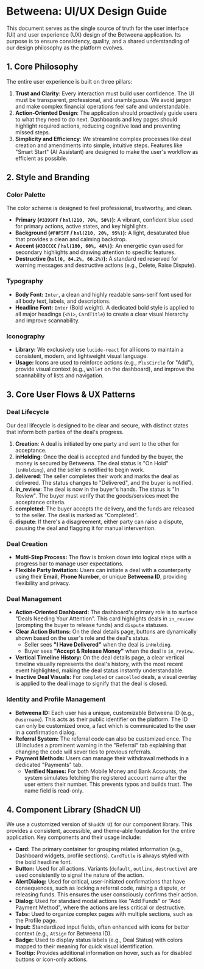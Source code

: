 <!-- /UI_UX_GUIDE.md -->
# Betweena: UI/UX Design Guide

This document serves as the single source of truth for the user interface (UI) and user experience (UX) design of the Betweena application. Its purpose is to ensure consistency, quality, and a shared understanding of our design philosophy as the platform evolves.

## 1. Core Philosophy

The entire user experience is built on three pillars:

1.  **Trust and Clarity**: Every interaction must build user confidence. The UI must be transparent, professional, and unambiguous. We avoid jargon and make complex financial operations feel safe and understandable.
2.  **Action-Oriented Design**: The application should proactively guide users to what they need to do next. Dashboards and key pages should highlight required actions, reducing cognitive load and preventing missed steps.
3.  **Simplicity and Efficiency**: We streamline complex processes like deal creation and amendments into simple, intuitive steps. Features like "Smart Start" (AI Assistant) are designed to make the user's workflow as efficient as possible.

## 2. Style and Branding

### Color Palette

The color scheme is designed to feel professional, trustworthy, and clean.

-   **Primary (`#3399FF` / `hsl(210, 70%, 50%)`):** A vibrant, confident blue used for primary actions, active states, and key highlights.
-   **Background (`#F0F5FF` / `hsl(210, 20%, 95%)`):** A light, desaturated blue that provides a clean and calming backdrop.
-   **Accent (`#33CCCC` / `hsl(180, 60%, 40%)`):** An energetic cyan used for secondary highlights and drawing attention to specific features.
-   **Destructive (`hsl(0, 84.2%, 60.2%)`):** A standard red reserved for warning messages and destructive actions (e.g., Delete, Raise Dispute).

### Typography

-   **Body Font:** `Inter`, a clean and highly readable sans-serif font used for all body text, labels, and descriptions.
-   **Headline Font:** `Inter` (Bold weight). A dedicated bold style is applied to all major headings (`<h1>`, `CardTitle`) to create a clear visual hierarchy and improve scannability.

### Iconography

-   **Library:** We exclusively use `lucide-react` for all icons to maintain a consistent, modern, and lightweight visual language.
-   **Usage:** Icons are used to reinforce actions (e.g., `PlusCircle` for "Add"), provide visual context (e.g., `Wallet` on the dashboard), and improve the scannability of lists and navigation.

## 3. Core User Flows & UX Patterns

### Deal Lifecycle

Our deal lifecycle is designed to be clear and secure, with distinct states that inform both parties of the deal's progress.

1.  **Creation**: A deal is initiated by one party and sent to the other for acceptance.
2.  **inHolding**: Once the deal is accepted and funded by the buyer, the money is secured by Betweena. The deal status is "On Hold" (`inHolding`), and the seller is notified to begin work.
3.  **delivered**: The seller completes their work and marks the deal as delivered. The status changes to "Delivered", and the buyer is notified.
4.  **in_review**: The deal is now in the buyer's hands. The status is "In Review". The buyer must verify that the goods/services meet the acceptance criteria.
5.  **completed**: The buyer accepts the delivery, and the funds are released to the seller. The deal is marked as "Completed".
6.  **dispute**: If there's a disagreement, either party can raise a dispute, pausing the deal and flagging it for manual intervention.

### Deal Creation

-   **Multi-Step Process:** The flow is broken down into logical steps with a progress bar to manage user expectations.
-   **Flexible Party Invitation:** Users can initiate a deal with a counterparty using their **Email**, **Phone Number**, or unique **Betweena ID**, providing flexibility and privacy.

### Deal Management

-   **Action-Oriented Dashboard:** The dashboard's primary role is to surface "Deals Needing Your Attention". This card highlights deals in `in_review` (prompting the buyer to release funds) and `dispute` statuses.
-   **Clear Action Buttons:** On the deal details page, buttons are dynamically shown based on the user's role and the deal's status.
    -   Seller sees **"I Have Delivered"** when the deal is `inHolding`.
    -   Buyer sees **"Accept & Release Money"** when the deal is `in_review`.
-   **Vertical Timeline History:** On the deal details page, a clear vertical timeline visually represents the deal's history, with the most recent event highlighted, making the deal status instantly understandable.
-   **Inactive Deal Visuals:** For `completed` or `cancelled` deals, a visual overlay is applied to the deal image to signify that the deal is closed.

### Identity and Profile Management

-   **Betweena ID:** Each user has a unique, customizable Betweena ID (e.g., `@username`). This acts as their public identifier on the platform. The ID can only be customized once, a fact which is communicated to the user in a confirmation dialog.
-   **Referral System:** The referral code can also be customized once. The UI includes a prominent warning in the "Referral" tab explaining that changing the code will sever ties to previous referrals.
-   **Payment Methods:** Users can manage their withdrawal methods in a dedicated "Payments" tab.
    -   **Verified Names:** For both Mobile Money and Bank Accounts, the system simulates fetching the registered account name after the user enters their number. This prevents typos and builds trust. The name field is read-only.

## 4. Component Library (ShadCN UI)

We use a customized version of `ShadCN UI` for our component library. This provides a consistent, accessible, and theme-able foundation for the entire application. Key components and their usage include:

-   **Card:** The primary container for grouping related information (e.g., Dashboard widgets, profile sections). `CardTitle` is always styled with the bold headline font.
-   **Button:** Used for all actions. Variants (`default`, `outline`, `destructive`) are used consistently to signal the nature of the action.
-   **AlertDialog:** Used for critical, user-initiated confirmations that have consequences, such as locking a referral code, raising a dispute, or releasing funds. This ensures the user consciously confirms their action.
-   **Dialog:** Used for standard modal actions like "Add Funds" or "Add Payment Method", where the actions are less critical or destructive.
-   **Tabs:** Used to organize complex pages with multiple sections, such as the Profile page.
-   **Input:** Standardized input fields, often enhanced with icons for better context (e.g., `AtSign` for Betweena ID).
-   **Badge:** Used to display status labels (e.g., Deal Status) with colors mapped to their meaning for quick visual identification.
-   **Tooltip:** Provides additional information on hover, such as for disabled buttons or icon-only actions.
